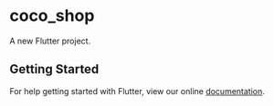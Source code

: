 # coco_shop

A new Flutter project.

## Getting Started

For help getting started with Flutter, view our online
[documentation](https://flutter.io/).
